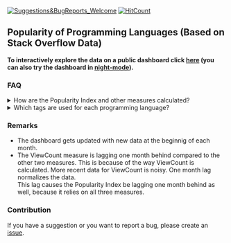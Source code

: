 [![Suggestions&BugReports_Welcome](https://img.shields.io/badge/Suggestions-BugReports-blue)](https://github.com/vvaezian/Popularity-of-Programming-Languages/issues)
[![HitCount](http://hits.dwyl.com/vvaezian/https://githubcom/vvaezian/Popularity-of-Programming-Languages.svg)](http://hits.dwyl.com/vvaezian/https://githubcom/vvaezian/Popularity-of-Programming-Languages)

## Popularity of Programming Languages (Based on Stack Overflow Data)

**To interactively explore the data on a public dashboard click [here](http://metabase.intellimenta.com/public/dashboard/f9b5e04b-9755-489d-9f5d-6adc3e3806fd) (you can also try the dashboard in [night-mode](http://metabase.intellimenta.com/public/dashboard/f9b5e04b-9755-489d-9f5d-6adc3e3806fd#theme=night)).**

### FAQ
<details><summary>How are the Popularity Index and other measures calculated?</summary>
<p>

For the queries see [queries.md](https://github.com/vvaezian/Popularity-of-Programming-Languages/blob/master/queries.md) file.
  
  - **Popularity Index:** Average of three measures (explained below); Question Count, View Count, and Distinct Users.
  - **Question Count:** For each day the number of posts with the relevant tag is calculated. Then these numbers are summed over the given granularity (Yearly, Quarterly, Monthly).
  - **Average ViewCount:** We have the ViewCount of posts with the relevant tags. Each post's viewcount is divided by the number of days it has been posted, which results in average viewcount of that post. For each day these average ViewCounts are summed, and then these numbers are averaged over the given granularity (Yearly, Quarterly, Monthly).
  - **Average Number of Daily Distinct Users:** In each day the number of distinct users who had an activity in the relevant tags (asked a question/answered a question/commented on a question or answer/edited a question or answer) is calculated. Then these numbers are averaged over the given granularity (Yearly, Quarterly, Monthly).
  - **Total Views:** Total number of views for the questions with the relevant tags (limited to the given timerange). The granularity filter doesn't apply to this card.
  - **Total Question:** Total number of questions with the relevant tags (limited to the given timerange). The granularity filter doesn't apply to this card.

</p></details>

<details><summary>Which tags are used for each programming language?</summary>
<p>

See [tags.md](https://github.com/vvaezian/Popularity-of-Programming-Languages/blob/master/tags.md) file.

</p></details>

### Remarks
- The dashboard gets updated with new data at the beginnig of each month.
- The ViewCount measure is lagging one month behind compared to the other two measures. This is because of the way ViewCount is calculated. More recent data for ViewCount is noisy. One month lag normalizes the data.  
This lag causes the Popularity Index be lagging one month behind as well, because it relies on all three measures.

### Contribution 
If you have a suggestion or you want to report a bug, please create an [issue](https://github.com/vvaezian/Popularity-of-Programming-Languages/issues).
